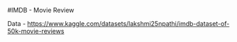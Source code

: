 #IMDB - Movie Review

Data - https://www.kaggle.com/datasets/lakshmi25npathi/imdb-dataset-of-50k-movie-reviews

